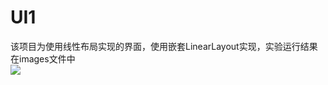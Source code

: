 # UI1
该项目为使用线性布局实现的界面，使用嵌套LinearLayout实现，实验运行结果在images文件中<br>
![](https://github.com/panwenxia/UI1/raw/master/imsges/Screenshot_20180323-144115.png)
